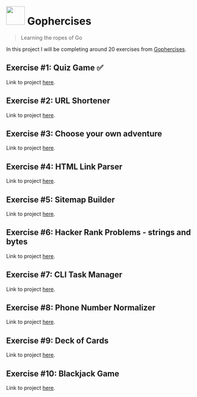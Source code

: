 # <img src="https://gophercises.com/img/gophercises_jumping.gif" width=50 height=50 /> Gophercises
> Learning the ropes of Go

In this project I will be completing around 20 exercises from [
Gophercises](https://github.com/gophercises).


## Exercise #1: Quiz Game ✅
Link to project [here](./01-quiz).

## Exercise #2: URL Shortener
Link to project [here](./02-urlshort).

## Exercise #3: Choose your own adventure
Link to project [here](./03-cyoa).

## Exercise #4: HTML Link Parser
Link to project [here](./04-link).

## Exercise #5: Sitemap Builder
Link to project [here](./05-sitemap).

## Exercise #6: Hacker Rank Problems - strings and bytes
Link to project [here](./06-hr1).

## Exercise #7: CLI Task Manager
Link to project [here](./07-task).

## Exercise #8: Phone Number Normalizer
Link to project [here](./08-phone).

## Exercise #9: Deck of Cards
Link to project [here](./09-deck).

## Exercise #10: Blackjack Game
Link to project [here](./10-blackjack).
